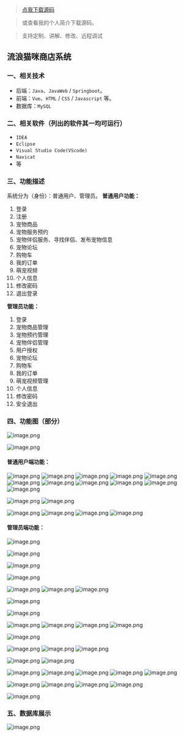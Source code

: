 > [点我下载源码](https://www.notmaker.com/detail/c2d8eb476c16454cb351813ca506391b/ghp20250321) 


> 或查看我的个人简介下载源码。

> 支持定制、讲解、修改、远程调试


## 流浪猫咪商店系统

### 一、相关技术
- 后端：`Java`、`JavaWeb` / `Springboot`。
- 前端：`Vue`、`HTML` / `CSS` / `Javascript` 等。
- 数据库：`MySQL`

### 二、相关软件（列出的软件其一均可运行）
- `IDEA`
- `Eclipse`
- `Visual Studio Code(VScode)`
- `Navicat`
- 等

### 三、功能描述
系统分为（身份）：普通用户、管理员。
**普通用户功能：**
1. 登录
2. 注册
3. 宠物商品
4. 宠物服务预约
5. 宠物伴侣服务、寻找伴侣、发布宠物信息
6. 宠物论坛
7. 购物车
8. 我的订单
9. 萌宠视频
10. 个人信息
11. 修改密码
12. 退出登录


**管理员功能：**
1. 登录
2. 宠物商品管理
3. 宠物预约管理
4. 宠物伴侣管理
5. 用户授权
6. 宠物论坛
7. 购物车
8. 我的订单
9. 萌宠视频管理
10. 个人信息
11. 修改密码
12. 安全退出

### 四、功能图（部分）
![image.png](https://store.ptcc9.top/notmaker/user_upload/ba15bc64d0b24c178659372c9c4386bd/2024-02-25%2018:36:42_image.png)

![image.png](https://store.ptcc9.top/notmaker/user_upload/ba15bc64d0b24c178659372c9c4386bd/2024-02-25%2018:36:51_image.png)
#### 普通用户端功能：
![image.png](https://store.ptcc9.top/notmaker/user_upload/ba15bc64d0b24c178659372c9c4386bd/2025-03-14%2001:30:39_image.png)
![image.png](https://store.ptcc9.top/notmaker/user_upload/ba15bc64d0b24c178659372c9c4386bd/2025-03-14%2001:31:54_image.png)
![image.png](https://store.ptcc9.top/notmaker/user_upload/ba15bc64d0b24c178659372c9c4386bd/2025-03-14%2001:32:02_image.png)
![image.png](https://store.ptcc9.top/notmaker/user_upload/ba15bc64d0b24c178659372c9c4386bd/2025-03-14%2001:32:07_image.png)
![image.png](https://store.ptcc9.top/notmaker/user_upload/ba15bc64d0b24c178659372c9c4386bd/2025-03-14%2001:32:16_image.png)
![image.png](https://store.ptcc9.top/notmaker/user_upload/ba15bc64d0b24c178659372c9c4386bd/2025-03-14%2001:32:21_image.png)
![image.png](https://store.ptcc9.top/notmaker/user_upload/ba15bc64d0b24c178659372c9c4386bd/2025-03-14%2001:32:28_image.png)
![image.png](https://store.ptcc9.top/notmaker/user_upload/ba15bc64d0b24c178659372c9c4386bd/2025-03-14%2001:32:47_image.png)
![image.png](https://store.ptcc9.top/notmaker/user_upload/ba15bc64d0b24c178659372c9c4386bd/2025-03-14%2001:33:18_image.png)
![image.png](https://store.ptcc9.top/notmaker/user_upload/ba15bc64d0b24c178659372c9c4386bd/2025-03-14%2001:34:06_image.png)
![image.png](https://store.ptcc9.top/notmaker/user_upload/ba15bc64d0b24c178659372c9c4386bd/2025-03-14%2001:34:16_image.png)

![image.png](https://store.ptcc9.top/notmaker/user_upload/ba15bc64d0b24c178659372c9c4386bd/2025-03-14%2001:34:23_image.png)
![image.png](https://store.ptcc9.top/notmaker/user_upload/ba15bc64d0b24c178659372c9c4386bd/2025-03-14%2001:34:46_image.png)

![image.png](https://store.ptcc9.top/notmaker/user_upload/ba15bc64d0b24c178659372c9c4386bd/2025-03-14%2001:34:37_image.png)
![image.png](https://store.ptcc9.top/notmaker/user_upload/ba15bc64d0b24c178659372c9c4386bd/2025-03-14%2001:35:03_image.png)
![image.png](https://store.ptcc9.top/notmaker/user_upload/ba15bc64d0b24c178659372c9c4386bd/2025-03-14%2001:35:09_image.png)
![image.png](https://store.ptcc9.top/notmaker/user_upload/ba15bc64d0b24c178659372c9c4386bd/2025-03-14%2001:35:16_image.png)


#### 管理员端功能：
![image.png](https://store.ptcc9.top/notmaker/user_upload/ba15bc64d0b24c178659372c9c4386bd/2025-03-14%2001:36:14_image.png)

![image.png](https://store.ptcc9.top/notmaker/user_upload/ba15bc64d0b24c178659372c9c4386bd/2025-03-14%2001:36:22_image.png)

![image.png](https://store.ptcc9.top/notmaker/user_upload/ba15bc64d0b24c178659372c9c4386bd/2025-03-14%2001:36:31_image.png)

![image.png](https://store.ptcc9.top/notmaker/user_upload/ba15bc64d0b24c178659372c9c4386bd/2025-03-14%2001:36:42_image.png)

![image.png](https://store.ptcc9.top/notmaker/user_upload/ba15bc64d0b24c178659372c9c4386bd/2025-03-14%2001:36:50_image.png)
![image.png](https://store.ptcc9.top/notmaker/user_upload/ba15bc64d0b24c178659372c9c4386bd/2025-03-14%2001:36:57_image.png)
![image.png](https://store.ptcc9.top/notmaker/user_upload/ba15bc64d0b24c178659372c9c4386bd/2025-03-14%2001:37:03_image.png)



![image.png](https://store.ptcc9.top/notmaker/user_upload/ba15bc64d0b24c178659372c9c4386bd/2025-03-14%2001:47:37_image.png)


![image.png](https://store.ptcc9.top/notmaker/user_upload/ba15bc64d0b24c178659372c9c4386bd/2025-03-14%2001:37:18_image.png)



![image.png](https://store.ptcc9.top/notmaker/user_upload/ba15bc64d0b24c178659372c9c4386bd/2025-03-14%2001:37:57_image.png)
![image.png](https://store.ptcc9.top/notmaker/user_upload/ba15bc64d0b24c178659372c9c4386bd/2025-03-14%2001:38:05_image.png)
![image.png](https://store.ptcc9.top/notmaker/user_upload/ba15bc64d0b24c178659372c9c4386bd/2025-03-14%2001:38:11_image.png)
![image.png](https://store.ptcc9.top/notmaker/user_upload/ba15bc64d0b24c178659372c9c4386bd/2025-03-14%2001:38:22_image.png)


![image.png](https://store.ptcc9.top/notmaker/user_upload/ba15bc64d0b24c178659372c9c4386bd/2025-03-14%2001:46:24_image.png)





![image.png](https://store.ptcc9.top/notmaker/user_upload/ba15bc64d0b24c178659372c9c4386bd/2025-03-14%2001:38:43_image.png)
![image.png](https://store.ptcc9.top/notmaker/user_upload/ba15bc64d0b24c178659372c9c4386bd/2025-03-14%2001:38:54_image.png)
![image.png](https://store.ptcc9.top/notmaker/user_upload/ba15bc64d0b24c178659372c9c4386bd/2025-03-14%2001:39:05_image.png)

![image.png](https://store.ptcc9.top/notmaker/user_upload/ba15bc64d0b24c178659372c9c4386bd/2025-03-14%2001:39:10_image.png)
![image.png](https://store.ptcc9.top/notmaker/user_upload/ba15bc64d0b24c178659372c9c4386bd/2025-03-14%2001:39:21_image.png)

![image.png](https://store.ptcc9.top/notmaker/user_upload/ba15bc64d0b24c178659372c9c4386bd/2025-03-14%2001:39:31_image.png)
![image.png](https://store.ptcc9.top/notmaker/user_upload/ba15bc64d0b24c178659372c9c4386bd/2025-03-14%2001:39:36_image.png)
![image.png](https://store.ptcc9.top/notmaker/user_upload/ba15bc64d0b24c178659372c9c4386bd/2025-03-14%2001:39:45_image.png)
![image.png](https://store.ptcc9.top/notmaker/user_upload/ba15bc64d0b24c178659372c9c4386bd/2025-03-14%2001:39:59_image.png)
![image.png](https://store.ptcc9.top/notmaker/user_upload/ba15bc64d0b24c178659372c9c4386bd/2025-03-14%2001:40:04_image.png)

![image.png](https://store.ptcc9.top/notmaker/user_upload/ba15bc64d0b24c178659372c9c4386bd/2025-03-14%2001:40:20_image.png)
![image.png](https://store.ptcc9.top/notmaker/user_upload/ba15bc64d0b24c178659372c9c4386bd/2025-03-14%2001:40:30_image.png)
![image.png](https://store.ptcc9.top/notmaker/user_upload/ba15bc64d0b24c178659372c9c4386bd/2025-03-14%2001:40:38_image.png)
![image.png](https://store.ptcc9.top/notmaker/user_upload/ba15bc64d0b24c178659372c9c4386bd/2025-03-14%2001:40:48_image.png)

![image.png](https://store.ptcc9.top/notmaker/user_upload/ba15bc64d0b24c178659372c9c4386bd/2025-03-14%2001:41:28_image.png)



### 五、数据库展示
![image.png](https://store.ptcc9.top/notmaker/user_upload/ba15bc64d0b24c178659372c9c4386bd/2024-02-25%2018:44:06_image.png)
